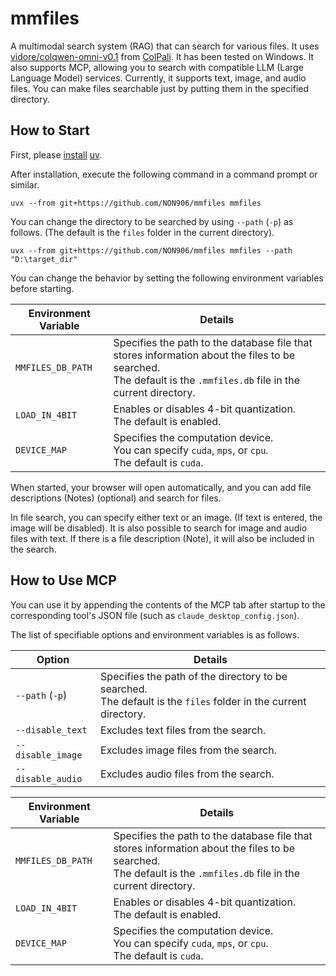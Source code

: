 # mmfiles

A multimodal search system (RAG) that can search for various files.
It uses [vidore/colqwen-omni-v0.1](https://huggingface.co/vidore/colqwen-omni-v0.1) from [ColPali](https://github.com/illuin-tech/colpali).
It has been tested on Windows.
It also supports MCP, allowing you to search with compatible LLM (Large Language Model) services.
Currently, it supports text, image, and audio files.
You can make files searchable just by putting them in the specified directory.

## How to Start

First, please [install](https://docs.astral.sh/uv/getting-started/installation/) [uv](https://docs.astral.sh/uv/).

After installation, execute the following command in a command prompt or similar.

```
uvx --from git+https://github.com/NON906/mmfiles mmfiles
```

You can change the directory to be searched by using `--path` (`-p`) as follows.
(The default is the `files` folder in the current directory).

```
uvx --from git+https://github.com/NON906/mmfiles mmfiles --path "D:\target_dir"
```

You can change the behavior by setting the following environment variables before starting.

| Environment Variable | Details |
| --- | --- |
| `MMFILES_DB_PATH` | Specifies the path to the database file that stores information about the files to be searched.<br>The default is the `.mmfiles.db` file in the current directory. |
| `LOAD_IN_4BIT` | Enables or disables 4-bit quantization.<br>The default is enabled. |
| `DEVICE_MAP` | Specifies the computation device.<br>You can specify `cuda`, `mps`, or `cpu`.<br>The default is `cuda`. |

When started, your browser will open automatically, and you can add file descriptions (Notes) (optional) and search for files.

In file search, you can specify either text or an image.
(If text is entered, the image will be disabled).
It is also possible to search for image and audio files with text.
If there is a file description (Note), it will also be included in the search.

## How to Use MCP

You can use it by appending the contents of the MCP tab after startup to the corresponding tool's JSON file (such as `claude_desktop_config.json`).

The list of specifiable options and environment variables is as follows.

| Option | Details |
| --- | --- |
| `--path` (`-p`) | Specifies the path of the directory to be searched.<br>The default is the `files` folder in the current directory. |
| `--disable_text` | Excludes text files from the search. |
| `--disable_image` | Excludes image files from the search. |
| `--disable_audio` | Excludes audio files from the search. |

| Environment Variable | Details |
| --- | --- |
| `MMFILES_DB_PATH` | Specifies the path to the database file that stores information about the files to be searched.<br>The default is the `.mmfiles.db` file in the current directory. |
| `LOAD_IN_4BIT` | Enables or disables 4-bit quantization.<br>The default is enabled. |
| `DEVICE_MAP` | Specifies the computation device.<br>You can specify `cuda`, `mps`, or `cpu`.<br>The default is `cuda`. |
